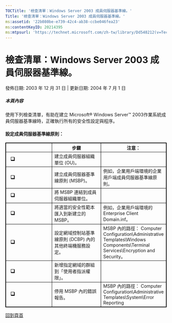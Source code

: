```yaml
---
TOCTitle: '檢查清單：Windows Server 2003 成員伺服器基準線。'
Title: '檢查清單：Windows Server 2003 成員伺服器基準線。'
ms:assetid: '22b080be-e739-42c4-ab38-ccbe046fea23'
ms:contentKeyID: 20214395
ms:mtpsurl: 'https://technet.microsoft.com/zh-tw/library/Dd548212(v=TechNet.10)'
---
```


檢查清單：Windows Server 2003 成員伺服器基準線。
================================================

發佈日期: 2003 年 12 月 31 日 | 更新日期: 2004 年 7 月 1 日

##### 本頁內容

[](#ebaa)[](#ebaa)  

使用下列檢查清單，有助在建立 Microsoft® Windows Server™ 2003作業系統成員伺服器基準線時，正確執行所有的安全性設定與程序。

#### 設定成員伺服器基準線原則：

 
<table style="border:1px solid black;">
<colgroup>
<col width="33%" />
<col width="33%" />
<col width="33%" />
</colgroup>
<thead>
<tr class="header">
<th style="border:1px solid black;" >  </th>
<th style="border:1px solid black;" >步驟</th>
<th style="border:1px solid black;" >注意：</th>
</tr>
</thead>
<tbody>
<tr class="odd">
<td style="border:1px solid black;"> 
<img src="images/Dd548212.mnp_checkbox(zh-tw,TechNet.10).gif" /></td>
<td style="border:1px solid black;">建立成員伺服器組織單位 (OU)。</td>
<td style="border:1px solid black;">  </td>
</tr>
<tr class="even">
<td style="border:1px solid black;"> 
<img src="images/Dd548212.mnp_checkbox(zh-tw,TechNet.10).gif" /></td>
<td style="border:1px solid black;">建立成員伺服器基準線原則 (MSBP)。</td>
<td style="border:1px solid black;">例如，企業用戶端環境的企業用戶端成員伺服器基準線原則。</td>
</tr>
<tr class="odd">
<td style="border:1px solid black;"> 
<img src="images/Dd548212.mnp_checkbox(zh-tw,TechNet.10).gif" /></td>
<td style="border:1px solid black;">將 MSBP 連結到成員伺服器組織單位。</td>
<td style="border:1px solid black;">  </td>
</tr>
<tr class="even">
<td style="border:1px solid black;"> 
<img src="images/Dd548212.mnp_checkbox(zh-tw,TechNet.10).gif" /></td>
<td style="border:1px solid black;">將適當的安全性範本匯入到新建立的 MSBP。</td>
<td style="border:1px solid black;">例如，企業用戶端環境的 Enterprise Client Domain.inf。</td>
</tr>
<tr class="odd">
<td style="border:1px solid black;"> 
<img src="images/Dd548212.mnp_checkbox(zh-tw,TechNet.10).gif" /></td>
<td style="border:1px solid black;">設定網域控制站基準線原則 (DCBP) 內的其他終端機服務設定。</td>
<td style="border:1px solid black;">MSBP 內的路徑： Computer Configuration\Administrative Templates\Windows Components\Terminal Services\Encryption and Security。</td>
</tr>
<tr class="even">
<td style="border:1px solid black;"> 
<img src="images/Dd548212.mnp_checkbox(zh-tw,TechNet.10).gif" /></td>
<td style="border:1px solid black;">新增指定網域的群組到「使用者指派權限」。</td>
<td style="border:1px solid black;">  </td>
</tr>
<tr class="odd">
<td style="border:1px solid black;"> 
<img src="images/Dd548212.mnp_checkbox(zh-tw,TechNet.10).gif" /></td>
<td style="border:1px solid black;">停用 MSBP 內的錯誤報告。</td>
<td style="border:1px solid black;">MSBP 內的路徑： Computer Configuration\Administrative Templates\System\Error Reporting</td>
</tr>
</tbody>
</table>
  
[](#mainsection)[回到頁首](#mainsection)
